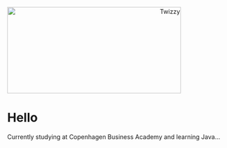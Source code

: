 <picture><picture align="right"><img src="https://i.imgur.com/MUiLQxU.gif" alt="Twizzy" width="400" height="200"></picture></p> 
<p align="left"> <h1> Hello </h1>
Currently studying at Copenhagen Business Academy and learning Java...
</p>

